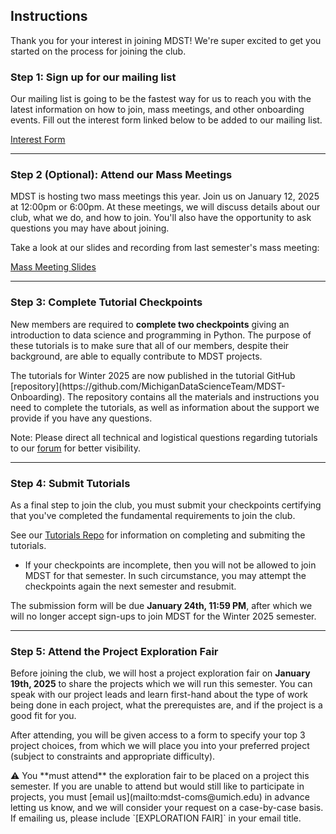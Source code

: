 ## Instructions

Thank you for your interest in joining MDST! We're super excited to get you started on the process for joining the club.

### Step 1: Sign up for our mailing list

Our mailing list is going to be the fastest way for us to reach you with the latest information on how to join, mass meetings, and other onboarding events. Fill out the interest form linked below to be added to our mailing list.

<p className="md-button-wrapper"><a className="md-button" href="https://docs.google.com/forms/d/e/1FAIpQLSe0kGexorGyJScrIcAuoYBKd62owD9XScJbcqxLR0PVBMBlcA/viewform"> Interest Form</a></p>

<a href="#top" class="scroll-up-button"></a>

<hr>

### Step 2 (Optional): Attend our Mass Meetings

<!--- Still need place for mass meetings --->

MDST is hosting two mass meetings this year. Join us on January 12, 2025 at 12:00pm or 6:00pm. At these meetings, we will discuss details about our club, what we do, and how to join. You'll also have the opportunity to ask questions you may have about joining.

Take a look at our slides and recording from last semester's mass meeting:

<p className="md-button-wrapper"><a className="md-button" href="https://docs.google.com/presentation/d/1Mwjlcn5mIzR_os_4xjpWfFwecRu8stc1w-tb_76mVak/edit?usp=sharing"> Mass Meeting Slides</a></p>

<hr>

### Step 3: Complete Tutorial Checkpoints

New members are required to **complete two checkpoints** giving an introduction to data science and programming in Python. The purpose of these tutorials is to make sure that all of our members, despite their background, are able to equally contribute to MDST projects.

<div className="callout font-normal">
    The tutorials for Winter 2025 are now published in the tutorial GitHub [repository](https://github.com/MichiganDataScienceTeam/MDST-Onboarding). The repository contains all the materials and instructions you need to complete the tutorials, as well as information about the support we provide if you have any questions.
</div>

<span className="highlight">Note: </span> Please direct all technical and logistical questions regarding tutorials to our <a href="https://edstem.org/us/join/Mx3ut8">forum</a> for better visibility.

<hr>

### Step 4: Submit Tutorials

<!--- Do we have a new project submission link for FA 2024? --->

As a final step to join the club, you must submit your checkpoints certifying that you've completed the fundamental requirements to join the club.

See our [Tutorials Repo](https://github.com/MichiganDataScienceTeam/MDST-Onboarding) for information on completing and submiting the tutorials.

- <span className="highlight">If your checkpoints are incomplete, then you will not be allowed to join MDST for that semester.</span> In such circumstance, you may attempt the checkpoints again the next semester and resubmit.

The submission form will be due **January 24th, 11:59 PM**, after which we will no longer accept sign-ups to join MDST for the Winter 2025 semester.

<hr>

### Step 5: Attend the Project Exploration Fair

<!--- Need to add time and place --->

Before joining the club, we will host a project exploration fair on **January 19th, 2025** to share the projects which we will run this semester. You can speak with our project leads and learn first-hand about the type of work being done in each project, what the prerequistes are, and if the project is a good fit for you.

After attending, you will be given access to a form to specify your top 3 project choices, from which we will place you into your preferred project (subject to constraints and appropriate difficulty).

<div className="callout font-normal">
    ⚠️ You **must attend** the exploration fair to be placed on a project this semester. If you are unable to attend but would still like to participate in projects, you must [email us](mailto:mdst-coms@umich.edu) in advance letting us know, and we will consider your request on a case-by-case basis. If emailing us, please include `[EXPLORATION FAIR]` in your email title.
</div>
